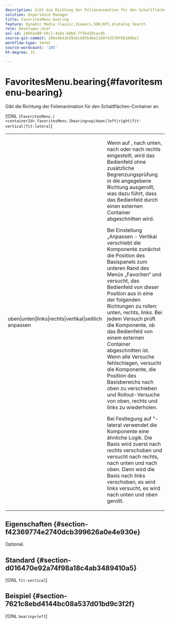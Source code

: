 ```yaml
---
description: Gibt die Richtung der Folienanimation für den Schaltflächen-Container an.
solution: Experience Manager
title: FavoritesMenu.bearing
feature: Dynamic Media Classic,Viewers,SDK/API,eCatalog Search
role: Developer,User
exl-id: 2466a288-59c2-4a5e-b0bd-ff5b42dcacdb
source-git-commit: 206e4643e3926cb85b4be2189743578f88180be7
workflow-type: tm+mt
source-wordcount: '185'
ht-degree: 1%

---
```


# FavoritesMenu.bearing{#favoritesmenu-bearing}

Gibt die Richtung der Folienanimation für den Schaltflächen-Container an.

[!DNL `[FavoritesMenu.|<containerId>_favoritesMenu.]bearing=up|down|left|right|fit-vertical|fit-lateral`]

<table id="table_2B109D2F91E64B5382B31921C3780FA5"> 
 <tbody> 
  <tr> 
   <td colname="col1"> <p><span class="codeph"> oben|unten|links|rechts|vertikal|seitlich anpassen</span> </p> </td> 
   <td colname="col2"> <p> Wenn <span class="codeph"> auf </span>, <span class="codeph"> nach unten</span>, <span class="codeph"> nach </span> oder <span class="codeph"> nach rechts</span> eingestellt, wird das Bedienfeld ohne zusätzliche Begrenzungsprüfung in die angegebene Richtung ausgerollt, was dazu führt, dass das Bedienfeld durch einen externen Container abgeschnitten wird. </p> <p>Bei <span class="codeph"> Einstellung „Anpassen - Vertikal</span> verschiebt die Komponente zunächst die Position des Basispanels zum unteren Rand des Menüs „Favoriten“ und versucht, das Bedienfeld von dieser Position aus in eine der folgenden Richtungen zu rollen: unten, rechts, links. Bei jedem Versuch prüft die Komponente, ob das Bedienfeld von einem externen Container abgeschnitten ist. Wenn alle Versuche fehlschlagen, versucht die Komponente, die Position des Basisbereichs nach oben zu verschieben und Rollout-Versuche von oben, rechts und links zu wiederholen. </p> <p>Bei Festlegung auf "<span class="codeph">-lateral</span> verwendet die Komponente eine ähnliche Logik. Die Basis wird zuerst nach rechts verschoben und versucht nach rechts, nach unten und nach oben. Dann wird die Basis nach links verschoben, es wird links versucht, es wird nach unten und oben gerollt. </p> </td> 
  </tr> 
 </tbody> 
</table>

## Eigenschaften {#section-f42369774e2740dcb399626a0e4e930e}

Optional.

## Standard {#section-d016470e92a74f98a18c4ab3489410a5}

[!DNL `fit-vertical`]

## Beispiel {#section-7621c8ebd4144bc08a537d01bd9c3f2f}

[!DNL `bearing=left`]
